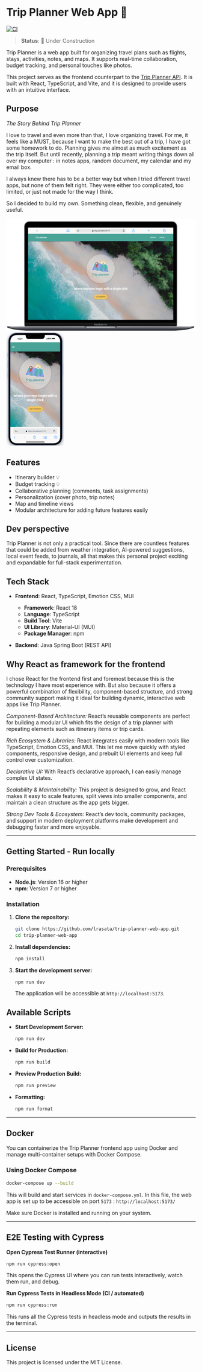 # Trip Planner Web App 🚧

[![CI](https://github.com/lrasata/trip-planner-web-app/actions/workflows/trip-planner-ci.yml/badge.svg)](https://github.com/lrasata/trip-planner-web-app/actions/workflows/trip-planner-ci.yml)

> **Status**: 🚧 Under Construction

Trip Planner is a web app built for organizing travel plans such as flights, stays, activities, notes,
and maps. It supports real-time collaboration, budget tracking, and personal touches like photos.

This project serves as the frontend counterpart to the [Trip Planner API](https://github.com/lrasata/tripPlannerAPI). It is built with React, TypeScript, and
Vite, and it is designed to provide users with an intuitive interface.

## Purpose

_The Story Behind Trip Planner_

I love to travel and even more than that, I love organizing travel. For me, it feels like a MUST, because I want to
make the best out of a trip, I have got some homework to do. Planning gives me almost as much excitement as the trip
itself. But until recently, planning a trip meant writing things down all over my computer : in notes apps, random
document, my calendar and my email box.

I always knew there has to be a better way but when I tried different travel apps, but none of them felt right.
They were either too complicated, too limited, or just not made for the way I think.

So I decided to build my own. Something clean, flexible, and genuinely useful.

<img src="./docs/desktop-landing-page.png" alt="trip planner" height="300"><img src="./docs/mobile-landing-page.png" alt="mobile trip planner" height="300">

## Features

- Itinerary builder :bulb:
- Budget tracking :bulb:
- Collaborative planning (comments, task assignments)
- Personalization (cover photo, trip notes)
- Map and timeline views
- Modular architecture for adding future features easily

## Dev perspective

Trip Planner is not only a practical tool. Since there are countless features that could be added from weather integration,
AI-powered suggestions, local event feeds, to journals, all that makes this personal project exciting and expandable for full-stack experimentation.

## Tech Stack

- **Frontend**: React, TypeScript, Emotion CSS, MUI

  - **Framework**: React 18
  - **Language**: TypeScript
  - **Build Tool**: Vite
  - **UI Library**: Material-UI (MUI)
  - **Package Manager**: npm

- **Backend**: Java Spring Boot (REST API)

## Why React as framework for the frontend

I chose React for the frontend first and foremost because this is the technology I have most experience with.
But also because it offers a powerful combination of flexibility, component-based structure, and strong community
support making it ideal for building dynamic, interactive web apps like Trip Planner.

_Component-Based Architecture:_ React’s reusable components are perfect for building a modular UI which fits the
design of a trip planner with repeating elements such as itinerary items or trip cards.

_Rich Ecosystem & Libraries:_ React integrates easily with modern tools like TypeScript, Emotion CSS, and MUI.
This let me move quickly with styled components, responsive design, and prebuilt UI elements and keep full control over
customization.

_Declarative UI:_ With React’s declarative approach, I can easily manage complex UI states.

_Scalability & Maintainability:_ This project is designed to grow, and React makes it easy to scale features,
split views into smaller components, and maintain a clean structure as the app gets bigger.

_Strong Dev Tools & Ecosystem:_ React’s dev tools, community packages, and support in modern deployment platforms make development and debugging faster and more enjoyable.

---

## Getting Started - Run locally

### Prerequisites

- **Node.js**: Version 16 or higher
- **npm**: Version 7 or higher

### Installation

1. **Clone the repository:**

   ```bash
   git clone https://github.com/lrasata/trip-planner-web-app.git
   cd trip-planner-web-app
   ```

2. **Install dependencies:**

   ```bash
   npm install
   ```

3. **Start the development server:**

   ```bash
   npm run dev
   ```

   The application will be accessible at `http://localhost:5173`.

## Available Scripts

- **Start Development Server:**

  ```bash
  npm run dev
  ```

- **Build for Production:**

  ```bash
  npm run build
  ```

- **Preview Production Build:**

  ```bash
  npm run preview
  ```

- **Formatting:**

  ```bash
  npm run format
  ```

---

## Docker

You can containerize the Trip Planner frontend app using Docker and manage multi-container setups with Docker Compose.

### Using Docker Compose

```bash
docker-compose up --build
```

This will build and start services in `docker-compose.yml`. In this file, the web app is set up to be accessible on port `5173` : `http://localhost:5173/`

Make sure Docker is installed and running on your system.

---

## E2E Testing with Cypress

**Open Cypress Test Runner (interactive)**

```bash
npm run cypress:open
```

This opens the Cypress UI where you can run tests interactively, watch them run, and debug.

**Run Cypress Tests in Headless Mode (CI / automated)**

```bash
npm run cypress:run
```

This runs all the Cypress tests in headless mode and outputs the results in the terminal.

---

## License

This project is licensed under the MIT License.
